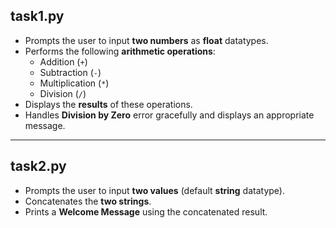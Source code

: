 ## task1.py

- Prompts the user to input **two numbers** as **float** datatypes.
- Performs the following **arithmetic operations**:
  - Addition (`+`)
  - Subtraction (`-`)
  - Multiplication (`*`)
  - Division (`/`)
- Displays the **results** of these operations.
- Handles **Division by Zero** error gracefully and displays an appropriate message.

---

## task2.py

- Prompts the user to input **two values** (default **string** datatype).
- Concatenates the **two strings**.
- Prints a **Welcome Message** using the concatenated result.